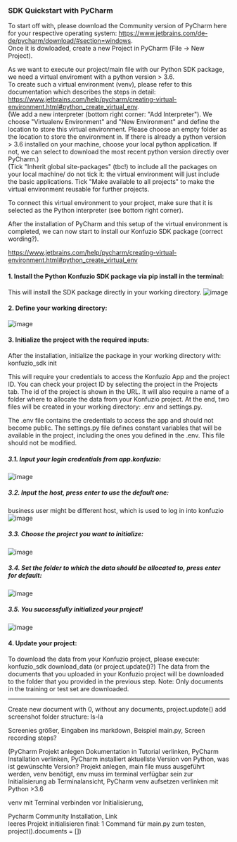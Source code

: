 ### SDK Quickstart with PyCharm  

To start off with, please download the Community version of PyCharm here for your respective operating system: https://www.jetbrains.com/de-de/pycharm/download/#section=windows.  
Once it is dowloaded, create a new Project in PyCharm (File -> New Project).

As we want to execute our project/main file with our Python SDK package, we need a virtual enviroment with a python version > 3.6.   
To create such a virtual environment (venv), please refer to this documentation which describes the steps in detail: https://www.jetbrains.com/help/pycharm/creating-virtual-environment.html#python_create_virtual_env.  
(We add a new interpreter (bottom right corner: "Add Interpreter"). We choose "Virtualenv Environment" and "New Environment" and define the location to store this virtual environment. Please choose an empty folder as the location to store the environment in. If there is already a python version > 3.6 installed on your machine, choose your local python application. If not, we can select to download the most recent python version directly over PyCharm.)   
(Tick "Inherit global site-packages" (tbc!) to include all the packages on your local machine/ do not tick it: the virtual environment will just include the basic applications. Tick "Make available to all projects" to make the virtual environment reusable for further projects.   

To connect this virtual environment to your project, make sure that it is selected as the Python interpreter (see bottom right corner).

After the installation of PyCharm and this setup of the virtual environment is completed, we can now start to install our Konfuzio SDK package (correct wording?). 

https://www.jetbrains.com/help/pycharm/creating-virtual-environment.html#python_create_virtual_env

#### 1. Install the Python Konfuzio SDK package via pip install in the terminal:  
This will install the SDK package directly in your working directory.
![image](https://user-images.githubusercontent.com/85744792/127024727-0a51303d-6e48-4692-8ece-0dea9dd9aaed.png)  

#### 2. Define your working directory:
![image](https://user-images.githubusercontent.com/85744792/127024911-97d8f753-d96e-41bc-a66d-22a4455dad26.png)  

#### 3. Initialize the project with the required inputs:
After the installation, initialize the package in your working directory with:
konfuzio_sdk init

This will require your credentials to access the Konfuzio App and the project ID. You can check your project ID by selecting the project in the Projects tab. The id of the project is shown in the URL. It will also require a name of a folder where to allocate the data from your Konfuzio project. At the end, two files will be created in your working directory: .env and settings.py.

The .env file contains the credentials to access the app and should not become public.
The settings.py file defines constant variables that will be available in the project, including the ones you defined in the .env. This file should not be modified.

##### 3.1. Input your login credentials from app.konfuzio:
![image](https://user-images.githubusercontent.com/85744792/127025052-1d37076c-1a5b-4ecc-a955-d9c8e8096dcc.png)  

##### 3.2. Input the host, press enter to use the default one:   
business user might be different host, which is used to log in into konfuzio
![image](https://user-images.githubusercontent.com/85744792/127025150-c7a0c1b0-3ff9-46b3-9a83-17c74a0ad33d.png)  

##### 3.3. Choose the project you want to initialize: 
![image](https://user-images.githubusercontent.com/85744792/127025273-58e55544-35c5-4831-9fa1-4581aa4b6a23.png)  

##### 3.4. Set the folder to which the data should be allocated to, press enter for default:   
![image](https://user-images.githubusercontent.com/85744792/127025370-ac4f0acf-afb2-4cef-abd2-82ef0f984173.png)

##### 3.5. You successfully initialized your project!
![image](https://user-images.githubusercontent.com/85744792/127025449-80f049c8-b3e3-4e9f-8950-25ef01527c5e.png)


#### 4. Update your project:
To download the data from your Konfuzio project, please execute:
konfuzio_sdk download_data (or project.update()?)
The data from the documents that you uploaded in your Konfuzio project will be downloaded to the folder that you provided in the previous step.
Note:
Only documents in the training or test set are downloaded.

----------------------------------------------
Create new document with 0, without any documents, project.update()
add screenshot folder structure: ls-la

Screenies größer, Eingaben ins markdown, Beispiel main.py, Screen recording steps? 

(PyCharm Projekt anlegen Dokumentation in Tutorial verlinken, PyCharm Installation verlinken, PyCharm installiert aktuellste Version von Python, was ist gewünschte Version? Projekt anlegen, main file muss ausgeführt werden, venv benötigt, env muss im terminal verfügbar sein zur Initialisierung
ab Terminalansicht, PyCharm venv aufsetzen verlinken mit Python >3.6

venv mit Terminal verbinden vor Initialisierung, 

Pycharm Community Installation, Link  
leeres Projekt initialisieren
final: 1 Command für main.py zum testen, project().documents = []) 







